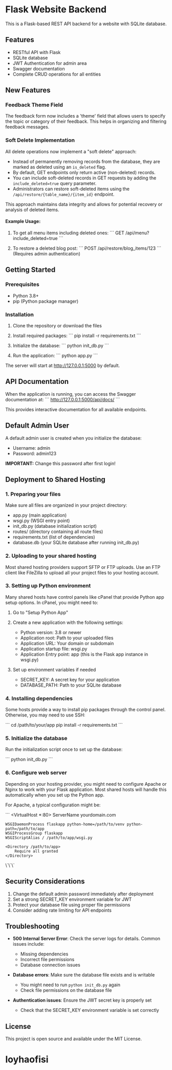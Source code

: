 # Flask Website Backend

This is a Flask-based REST API backend for a website with SQLite database.

## Features

- RESTful API with Flask
- SQLite database
- JWT Authentication for admin area
- Swagger documentation
- Complete CRUD operations for all entities

## New Features

### Feedback Theme Field

The feedback form now includes a 'theme' field that allows users to specify the topic or category of their feedback. This helps in organizing and filtering feedback messages.

### Soft Delete Implementation

All delete operations now implement a "soft delete" approach:

- Instead of permanently removing records from the database, they are marked as deleted using an `is_deleted` flag.
- By default, GET endpoints only return active (non-deleted) records.
- You can include soft-deleted records in GET requests by adding the `include_deleted=true` query parameter.
- Administrators can restore soft-deleted items using the `/api/restore/{table_name}/{item_id}` endpoint.

This approach maintains data integrity and allows for potential recovery or analysis of deleted items.

#### Example Usage:

1. To get all menu items including deleted ones:
   \`\`\`
   GET /api/menu?include_deleted=true
   \`\`\`

2. To restore a deleted blog post:
   \`\`\`
   POST /api/restore/blog_items/123
   \`\`\`
   (Requires admin authentication)

## Getting Started

### Prerequisites

- Python 3.8+
- pip (Python package manager)

### Installation

1. Clone the repository or download the files

2. Install required packages:
   \`\`\`
   pip install -r requirements.txt
   \`\`\`

3. Initialize the database:
   \`\`\`
   python init_db.py
   \`\`\`

4. Run the application:
   \`\`\`
   python app.py
   \`\`\`

The server will start at http://127.0.0.1:5000 by default.

## API Documentation

When the application is running, you can access the Swagger documentation at:
\`\`\`
http://127.0.0.1:5000/api/docs/
\`\`\`

This provides interactive documentation for all available endpoints.

## Default Admin User

A default admin user is created when you initialize the database:
- Username: admin
- Password: admin123

**IMPORTANT:** Change this password after first login!

## Deployment to Shared Hosting

### 1. Preparing your files

Make sure all files are organized in your project directory:
- app.py (main application)
- wsgi.py (WSGI entry point)
- init_db.py (database initialization script)
- routes/ (directory containing all route files)
- requirements.txt (list of dependencies)
- database.db (your SQLite database after running init_db.py)

### 2. Uploading to your shared hosting

Most shared hosting providers support SFTP or FTP uploads. Use an FTP client like FileZilla to upload all your project files to your hosting account.

### 3. Setting up Python environment

Many shared hosts have control panels like cPanel that provide Python app setup options. In cPanel, you might need to:

1. Go to "Setup Python App"
2. Create a new application with the following settings:
   - Python version: 3.8 or newer
   - Application root: Path to your uploaded files
   - Application URL: Your domain or subdomain
   - Application startup file: wsgi.py
   - Application Entry point: app (this is the Flask app instance in wsgi.py)

4. Set up environment variables if needed
   - SECRET_KEY: A secret key for your application
   - DATABASE_PATH: Path to your SQLite database

### 4. Installing dependencies

Some hosts provide a way to install pip packages through the control panel. Otherwise, you may need to use SSH:

\`\`\`
cd /path/to/your/app
pip install -r requirements.txt
\`\`\`

### 5. Initialize the database

Run the initialization script once to set up the database:

\`\`\`
python init_db.py
\`\`\`

### 6. Configure web server

Depending on your hosting provider, you might need to configure Apache or Nginx to work with your Flask application. Most shared hosts will handle this automatically when you set up the Python app.

For Apache, a typical configuration might be:

\`\`\`
<VirtualHost *:80>
    ServerName yourdomain.com
    
    WSGIDaemonProcess flaskapp python-home=/path/to/venv python-path=/path/to/app
    WSGIProcessGroup flaskapp
    WSGIScriptAlias / /path/to/app/wsgi.py
    
    <Directory /path/to/app>
        Require all granted
    </Directory>
</VirtualHost>
\`\`\`

## Security Considerations

1. Change the default admin password immediately after deployment
2. Set a strong SECRET_KEY environment variable for JWT
3. Protect your database file using proper file permissions
4. Consider adding rate limiting for API endpoints

## Troubleshooting

- **500 Internal Server Error**: Check the server logs for details. Common issues include:
  - Missing dependencies
  - Incorrect file permissions
  - Database connection issues

- **Database errors**: Make sure the database file exists and is writable
  - You might need to run `python init_db.py` again
  - Check file permissions on the database file

- **Authentication issues**: Ensure the JWT secret key is properly set
  - Check that the SECRET_KEY environment variable is set correctly

## License

This project is open source and available under the MIT License.
# loyhaofisi
